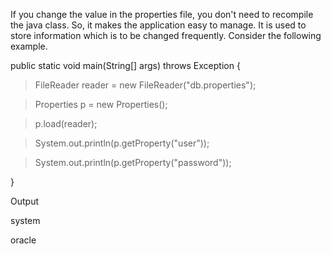 If you change the value in the properties file, you don't need to
recompile the java class. So, it makes the application easy to manage.
It is used to store information which is to be changed frequently.
Consider the following example.

public static void main(String\[\] args) throws Exception {

>FileReader reader = new FileReader(\"db.properties\");

>Properties p = new Properties();

>p.load(reader);

>System.out.println(p.getProperty(\"user\"));

>System.out.println(p.getProperty(\"password\"));

}

Output

system

oracle